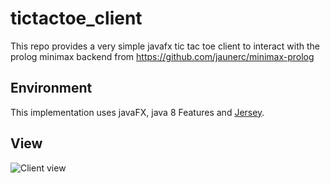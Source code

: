 # tictactoe_client
This repo provides a very simple javafx tic tac toe client to interact with the prolog minimax backend from https://github.com/jaunerc/minimax-prolog

## Environment
This implementation uses javaFX, java 8 Features and [Jersey](https://jersey.github.io/).

## View
![Client view](https://image.ibb.co/ddRpq6/Tic_Tac_Toe_Capture.png)
